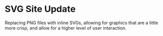 # SVG Site Update

Replacing PNG files with inline SVGs, allowing for graphics that are a little more crisp, and allow for a higher level of user interaction.
